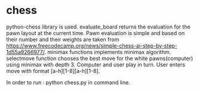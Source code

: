# chess
python-chess library is used.
evaluate_board returns the evaluation for the pawn layout at the current time.
Pawn evaluation is simple and based on their number and their weights are taken from  https://www.freecodecamp.org/news/simple-chess-ai-step-by-step-1d55a9266977/.
minimax functions implements minimax algorithm.
selectmove function chooses the best move for the white pawns(computer) using minimax with depth 3.
Computer and user play in turn. User enters move with format [a-h][1-8][a-h][1-8].

In order to run : python chess.py in command line.
